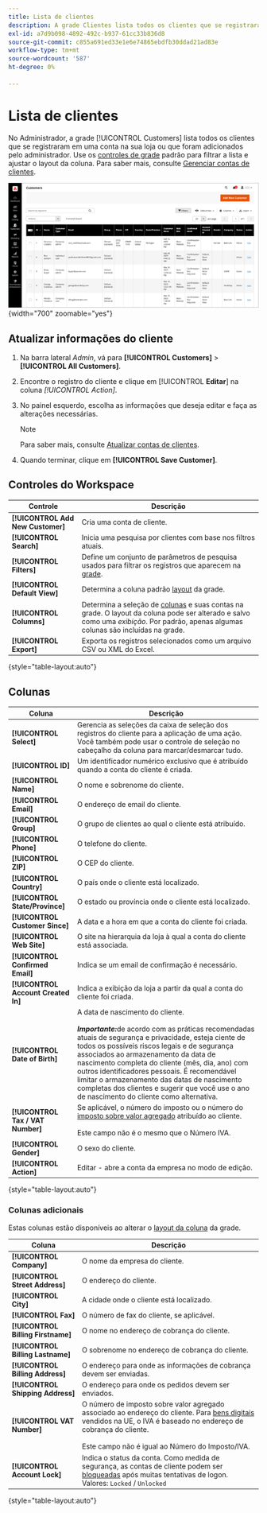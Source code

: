 ```yaml
---
title: Lista de clientes
description: A grade Clientes lista todos os clientes que se registraram em uma conta na loja ou que foram adicionados pelo administrador.
exl-id: a7d9b098-4892-492c-b937-61cc33b836d8
source-git-commit: c855a691ed33e1e6e74865ebdfb30ddad21ad83e
workflow-type: tm+mt
source-wordcount: '587'
ht-degree: 0%

---
```


# Lista de clientes

No Administrador, a grade [!UICONTROL Customers] lista todos os clientes que se registraram em uma conta na sua loja ou que foram adicionados pelo administrador. Use os [controles de grade](../getting-started/admin-grid-controls.md) padrão para filtrar a lista e ajustar o layout da coluna. Para saber mais, consulte [Gerenciar contas de clientes](../customers/manage-account.md).

![Lista de clientes](assets/customer-accounts-all-grid.png){width="700" zoomable="yes"}

## Atualizar informações do cliente

1. Na barra lateral _Admin_, vá para **[!UICONTROL Customers]** > **[!UICONTROL All Customers]**.

1. Encontre o registro do cliente e clique em [!UICONTROL **Editar**] na coluna _[!UICONTROL Action]_.

1. No painel esquerdo, escolha as informações que deseja editar e faça as alterações necessárias.

   >[!NOTE]
   >
   >Para saber mais, consulte [Atualizar contas de clientes](../customers/update-account.md).

1. Quando terminar, clique em **[!UICONTROL Save Customer]**.

## Controles do Workspace

| Controle | Descrição |
| --- | --- |
| **[!UICONTROL Add New Customer]** | Cria uma conta de cliente. |
| **[!UICONTROL Search]** | Inicia uma pesquisa por clientes com base nos filtros atuais. |
| **[!UICONTROL Filters]** | Define um conjunto de parâmetros de pesquisa usados para filtrar os registros que aparecem na [grade](../getting-started/admin-grid-controls.md). |
| **[!UICONTROL Default View]** | Determina a coluna padrão [layout](../getting-started/admin-grid-controls.md) da grade. |
| **[!UICONTROL Columns]** | Determina a seleção de [colunas](../getting-started/admin-grid-controls.md) e suas contas na grade. O layout da coluna pode ser alterado e salvo como uma _exibição_. Por padrão, apenas algumas colunas são incluídas na grade. |
| **[!UICONTROL Export]** | Exporta os registros selecionados como um arquivo CSV ou XML do Excel. |

{style="table-layout:auto"}

## Colunas

| Coluna | Descrição |
| --- | --- |
| **[!UICONTROL Select]** | Gerencia as seleções da caixa de seleção dos registros do cliente para a aplicação de uma ação. Você também pode usar o controle de seleção no cabeçalho da coluna para marcar/desmarcar tudo. |
| **[!UICONTROL ID]** | Um identificador numérico exclusivo que é atribuído quando a conta do cliente é criada. |
| **[!UICONTROL Name]** | O nome e sobrenome do cliente. |
| **[!UICONTROL Email]** | O endereço de email do cliente. |
| **[!UICONTROL Group]** | O grupo de clientes ao qual o cliente está atribuído. |
| **[!UICONTROL Phone]** | O telefone do cliente. |
| **[!UICONTROL ZIP]** | O CEP do cliente. |
| **[!UICONTROL Country]** | O país onde o cliente está localizado. |
| **[!UICONTROL State/Province]** | O estado ou província onde o cliente está localizado. |
| **[!UICONTROL Customer Since]** | A data e a hora em que a conta do cliente foi criada. |
| **[!UICONTROL Web Site]** | O site na hierarquia da loja à qual a conta do cliente está associada. |
| **[!UICONTROL Confirmed Email]** | Indica se um email de confirmação é necessário. |
| **[!UICONTROL Account Created In]** | Indica a exibição da loja a partir da qual a conta do cliente foi criada. |
| **[!UICONTROL Date of Birth]** | A data de nascimento do cliente. <br><br>**_Importante:_**&#x200B;de acordo com as práticas recomendadas atuais de segurança e privacidade, esteja ciente de todos os possíveis riscos legais e de segurança associados ao armazenamento da data de nascimento completa do cliente (mês, dia, ano) com outros identificadores pessoais. É recomendável limitar o armazenamento das datas de nascimento completas dos clientes e sugerir que você use o ano de nascimento do cliente como alternativa. |
| **[!UICONTROL Tax / VAT Number]** | Se aplicável, o número do imposto ou o número do [imposto sobre valor agregado](../stores-purchase/vat.md) atribuído ao cliente. <br/><br/>Este campo não é o mesmo que o Número IVA. |
| **[!UICONTROL Gender]** | O sexo do cliente. |
| **[!UICONTROL Action]** | Editar - abre a conta da empresa no modo de edição. |

{style="table-layout:auto"}

### Colunas adicionais

Estas colunas estão disponíveis ao alterar o [layout da coluna](../getting-started/admin-grid-controls.md) da grade.

| Coluna | Descrição |
| --- | --- |
| **[!UICONTROL Company]** | O nome da empresa do cliente. |
| **[!UICONTROL Street Address]** | O endereço do cliente. |
| **[!UICONTROL City]** | A cidade onde o cliente está localizado. |
| **[!UICONTROL Fax]** | O número de fax do cliente, se aplicável. |
| **[!UICONTROL Billing Firstname]** | O nome no endereço de cobrança do cliente. |
| **[!UICONTROL Billing Lastname]** | O sobrenome no endereço de cobrança do cliente. |
| **[!UICONTROL Billing Address]** | O endereço para onde as informações de cobrança devem ser enviadas. |
| **[!UICONTROL Shipping Address]** | O endereço para onde os pedidos devem ser enviados. |
| **[!UICONTROL VAT Number]** | O número de imposto sobre valor agregado associado ao endereço do cliente. Para [bens digitais](../stores-purchase/taxes.md) vendidos na UE, o IVA é baseado no endereço de cobrança do cliente. <br/><br/>Este campo não é igual ao Número do Imposto/IVA. |
| **[!UICONTROL Account Lock]** | Indica o status da conta. Como medida de segurança, as contas de cliente podem ser [bloqueadas](../customers/password-options.md) após muitas tentativas de logon. Valores: `Locked` / `Unlocked` |

{style="table-layout:auto"}

